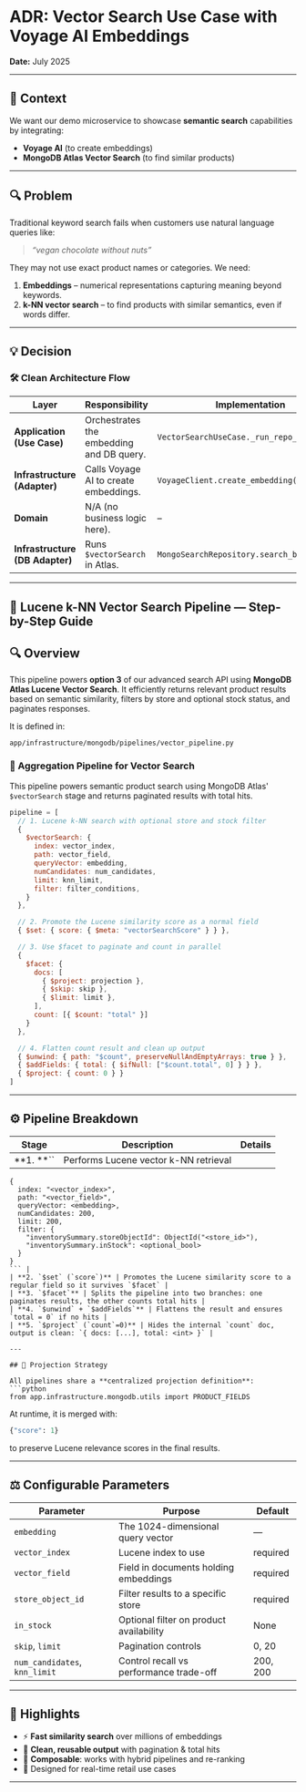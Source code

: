 # ADR: Vector Search Use Case with Voyage AI Embeddings

**Date:** July 2025

---

## 🎯 Context

We want our demo microservice to showcase **semantic search** capabilities by integrating:

- **Voyage AI** (to create embeddings)  
- **MongoDB Atlas Vector Search** (to find similar products)

---

## 🔍 Problem

Traditional keyword search fails when customers use natural language queries like:

> *“vegan chocolate without nuts”*

They may not use exact product names or categories. We need:

1. **Embeddings** – numerical representations capturing meaning beyond keywords.  
2. **k-NN vector search** – to find products with similar semantics, even if words differ.

---

## 💡 Decision

### 🛠️ Clean Architecture Flow

| Layer | Responsibility | Implementation |
|-------|----------------|----------------|
| **Application (Use Case)** | Orchestrates the embedding and DB query. | `VectorSearchUseCase._run_repo_query()` |
| **Infrastructure (Adapter)** | Calls Voyage AI to create embeddings. | `VoyageClient.create_embedding()` |
| **Domain** | N/A (no business logic here). | – |
| **Infrastructure (DB Adapter)** | Runs `$vectorSearch` in Atlas. | `MongoSearchRepository.search_by_vector()` |

---

## 🧠 Lucene k-NN Vector Search Pipeline — Step-by-Step Guide

## 🔍 Overview

This pipeline powers **option 3** of our advanced search API using **MongoDB Atlas Lucene Vector Search**. It efficiently returns relevant product results based on semantic similarity, filters by store and optional stock status, and paginates responses.

It is defined in:

```
app/infrastructure/mongodb/pipelines/vector_pipeline.py
```
### 🔧 Aggregation Pipeline for Vector Search

This pipeline powers semantic product search using MongoDB Atlas' `$vectorSearch` stage and returns paginated results with total hits.

```js
pipeline = [
  // 1. Lucene k-NN search with optional store and stock filter
  {
    $vectorSearch: {
      index: vector_index,
      path: vector_field,
      queryVector: embedding,
      numCandidates: num_candidates,
      limit: knn_limit,
      filter: filter_conditions,
    }
  },

  // 2. Promote the Lucene similarity score as a normal field
  { $set: { score: { $meta: "vectorSearchScore" } } },

  // 3. Use $facet to paginate and count in parallel
  {
    $facet: {
      docs: [
        { $project: projection },
        { $skip: skip },
        { $limit: limit },
      ],
      count: [{ $count: "total" }]
    }
  },

  // 4. Flatten count result and clean up output
  { $unwind: { path: "$count", preserveNullAndEmptyArrays: true } },
  { $addFields: { total: { $ifNull: ["$count.total", 0] } } },
  { $project: { count: 0 } }
]
```
---

## ⚙️ Pipeline Breakdown

| Stage     | Description                           | Details |
| --------- | ------------------------------------- | ------- |
| **1. **`` | Performs Lucene vector k-NN retrieval |         |

````jsonc
{
  index: "<vector_index>",
  path: "<vector_field>",
  queryVector: <embedding>,
  numCandidates: 200,
  limit: 200,
  filter: {
    "inventorySummary.storeObjectId": ObjectId("<store_id>"),
    "inventorySummary.inStock": <optional_bool>
  }
}
``` |
| **2. `$set` (`score`)** | Promotes the Lucene similarity score to a regular field so it survives `$facet` |
| **3. `$facet`** | Splits the pipeline into two branches: one paginates results, the other counts total hits |
| **4. `$unwind` + `$addFields`** | Flattens the result and ensures `total = 0` if no hits |
| **5. `$project` (`count`=0)** | Hides the internal `count` doc, output is clean: `{ docs: [...], total: <int> }` |

---

## 🧹 Projection Strategy

All pipelines share a **centralized projection definition**:  
```python
from app.infrastructure.mongodb.utils import PRODUCT_FIELDS
````

At runtime, it is merged with:

```python
{"score": 1}
```

to preserve Lucene relevance scores in the final results.

---

## ⚖️ Configurable Parameters

| Parameter                     | Purpose                                 | Default  |
| ----------------------------- | --------------------------------------- | -------- |
| `embedding`                   | The 1024-dimensional query vector       | —        |
| `vector_index`                | Lucene index to use                     | required |
| `vector_field`                | Field in documents holding embeddings   | required |
| `store_object_id`             | Filter results to a specific store      | required |
| `in_stock`                    | Optional filter on product availability | None     |
| `skip`, `limit`               | Pagination controls                     | 0, 20    |
| `num_candidates`, `knn_limit` | Control recall vs performance trade-off | 200, 200 |

---

## 🌟 Highlights

- ⚡ **Fast similarity search** over millions of embeddings
- 🧼 **Clean, reusable output** with pagination & total hits
- 🧩 **Composable**: works with hybrid pipelines and re-ranking
- 🧠 Designed for real-time retail use cases

---

